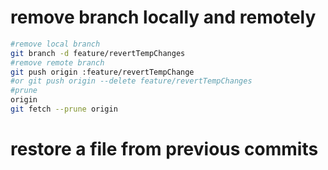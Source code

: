 # remove branch locally and remotely

```sh
#remove local branch
git branch -d feature/revertTempChanges
#remove remote branch
git push origin :feature/revertTempChange
#or git push origin --delete feature/revertTempChanges
#prune
origin
git fetch --prune origin 
```

# restore a file from previous commits

